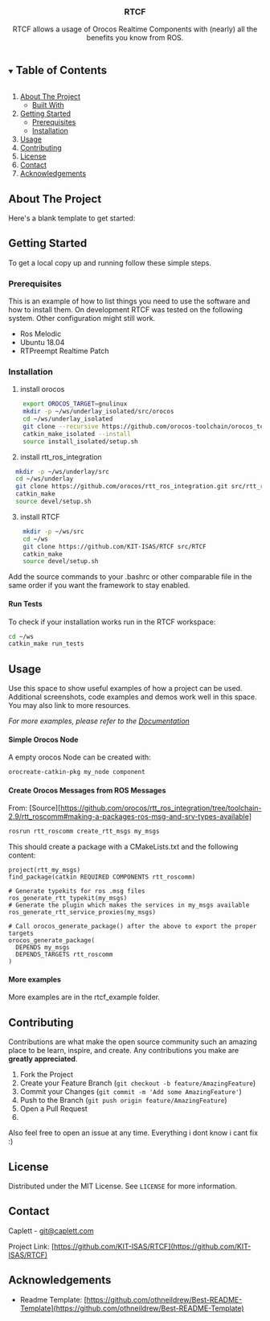 
<!-- PROJECT LOGO -->
<br />
<p align="center">
  <h3 align="center">RTCF</h3>

  <p align="center">
    RTCF allows a usage of Orocos Realtime Components with (nearly) all the benefits you know from ROS.
  </p>
</p>



<!-- TABLE OF CONTENTS -->
<details open="open">
  <summary><h2 style="display: inline-block">Table of Contents</h2></summary>
  <ol>
    <li>
      <a href="#about-the-project">About The Project</a>
      <ul>
        <li><a href="#built-with">Built With</a></li>
      </ul>
    </li>
    <li>
      <a href="#getting-started">Getting Started</a>
      <ul>
        <li><a href="#prerequisites">Prerequisites</a></li>
        <li><a href="#installation">Installation</a></li>
      </ul>
    </li>
    <li><a href="#usage">Usage</a></li>
    <li><a href="#contributing">Contributing</a></li>
    <li><a href="#license">License</a></li>
    <li><a href="#contact">Contact</a></li>
    <li><a href="#acknowledgements">Acknowledgements</a></li>
  </ol>
</details>



<!-- ABOUT THE PROJECT -->
## About The Project

Here's a blank template to get started:

<!-- GETTING STARTED -->
## Getting Started

To get a local copy up and running follow these simple steps.

### Prerequisites

This is an example of how to list things you need to use the software and how to install them.
On development RTCF was tested on the following system. Other configuration might still work.

* Ros Melodic
* Ubuntu 18.04
* RTPreempt Realtime Patch

### Installation

1. install orocos
```sh
    export OROCOS_TARGET=gnulinux
    mkdir -p ~/ws/underlay_isolated/src/orocos
    cd ~/ws/underlay_isolated
    git clone --recursive https://github.com/orocos-toolchain/orocos_toolchain.git src/orocos/orocos_toolchain
    catkin_make_isolated --install
    source install_isolated/setup.sh
```
2. install rtt_ros_integration
  ```sh
    mkdir -p ~/ws/underlay/src
    cd ~/ws/underlay
    git clone https://github.com/orocos/rtt_ros_integration.git src/rtt_ros_integration
    catkin_make
    source devel/setup.sh
  ```
3. install RTCF
```sh
    mkdir -p ~/ws/src
    cd ~/ws
    git clone https://github.com/KIT-ISAS/RTCF src/RTCF
    catkin_make
    source devel/setup.sh
```
Add the source commands to your .bashrc or other comparable file in the same order
if you want the framework to stay enabled. 

#### Run Tests

To check if your installation works run in the RTCF workspace:
``` sh
cd ~/ws
catkin_make run_tests
```

<!-- USAGE EXAMPLES -->
## Usage

Use this space to show useful examples of how a project can be used. Additional screenshots, code examples and demos work well in this space. You may also link to more resources.

_For more examples, please refer to the [Documentation](https://example.com)_

#### Simple Orocos Node

A empty orocos Node can be created with:

``` sh
orocreate-catkin-pkg my_node component
```


#### Create Orocos Messages from ROS Messages

From: [Source][https://github.com/orocos/rtt_ros_integration/tree/toolchain-2.9/rtt_roscomm#making-a-packages-ros-msg-and-srv-types-available]

```sh
rosrun rtt_roscomm create_rtt_msgs my_msgs
```

This should create a package with a CMakeLists.txt and the following content:

```
project(rtt_my_msgs)
find_package(catkin REQUIRED COMPONENTS rtt_roscomm)

# Generate typekits for ros .msg files
ros_generate_rtt_typekit(my_msgs)
# Generate the plugin which makes the services in my_msgs available
ros_generate_rtt_service_proxies(my_msgs)

# Call orocos_generate_package() after the above to export the proper targets
orocos_generate_package(
  DEPENDS my_msgs
  DEPENDS_TARGETS rtt_roscomm
)
```

#### More examples

More examples are in the rtcf_example folder.

<!-- CONTRIBUTING -->
## Contributing

Contributions are what make the open source community such an amazing place to be learn, inspire, and create. Any contributions you make are **greatly appreciated**.

1. Fork the Project
2. Create your Feature Branch (`git checkout -b feature/AmazingFeature`)
3. Commit your Changes (`git commit -m 'Add some AmazingFeature'`)
4. Push to the Branch (`git push origin feature/AmazingFeature`)
5. Open a Pull Request
6. 

Also feel free to open an issue at any time. Everything i dont know i cant fix :)


<!-- LICENSE -->
## License

Distributed under the MIT License. See `LICENSE` for more information.


<!-- CONTACT -->
## Contact

Caplett - git@caplett.com

Project Link: [https://github.com/KIT-ISAS/RTCF](https://github.com/KIT-ISAS/RTCF)



<!-- ACKNOWLEDGEMENTS -->
## Acknowledgements

* Readme Template: [https://github.com/othneildrew/Best-README-Template](https://github.com/othneildrew/Best-README-Template)



